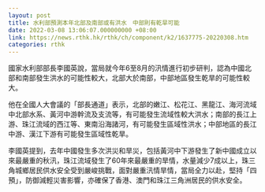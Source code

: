 ```yaml
---
layout: post
title: 水利部預測本年北部及南部或有洪水　中部則有乾旱可能
date: 2022-03-08 13:06:07.000000000 +08:00
link: https://news.rthk.hk/rthk/ch/component/k2/1637775-20220308.htm
categories: rthk
---
```


國家水利部部長李國英說，當局就今年6至8月的汛情進行初步研判，認為中國北部和南部發生洪水的可能性較大，北部大於南部，中部地區發生乾旱的可能性較大。

他在全國人大會議的「部長通道」表示，北部的嫩江、松花江、黑龍江、海河流域中北部水系、黃河中游幹流及支流等，有可能發生流域性較大洪水；南部的長江上游、珠江流域的西江等、東南沿海諸河，有可能發生區域性洪水；中部地區的長江中游、漢江下游有可能發生區域性乾旱。

李國英提到，去年中國發生多次洪災和旱災，包括黃河中下游發生了新中國成立以來最嚴重的秋汛，珠江流域發生了60年來最嚴重的旱情，水量減少7成以上，珠三角城鄉居民供水安全受到嚴峻挑戰，面對嚴重汛情旱情，當局全力以赴，堅持「四預」，防御減輕災害影響，亦確保了香港、澳門和珠江三角洲居民的供水安全。
